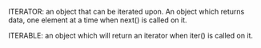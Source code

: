 ITERATOR: an object that can be iterated upon. An object which returns data, one element at a time when next() is called on it.

ITERABLE: an object which will return an iterator when iter() is called on it.
